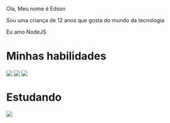 
<div>
<p>Ola, Meu nome é Edson</p>
<p>Sou uma criança de 12 anos que gosta do mundo da tecnologia</p>
<p>Eu amo NodeJS</p>
</div>
<div>
  <h1> Minhas habilidades </h1>
  <img align="center" src="https://img.shields.io/badge/JavaScript-323330?style=for-the-badge&logo=javascript&logoColor=F7DF1E">
  <img align="center" src="https://img.shields.io/badge/Node.js-43853D?style=for-the-badge&logo=node.js&logoColor=white"/>
  <img align="center" src="https://img.shields.io/badge/Express.js-404D59?style=for-the-badge"/>
</div>
<div>
  <h1> Estudando </h1>
  <img align="center" src="https://img.shields.io/badge/TypeScript-007ACC?style=for-the-badge&logo=typescript&logoColor=white"/>
</div>
